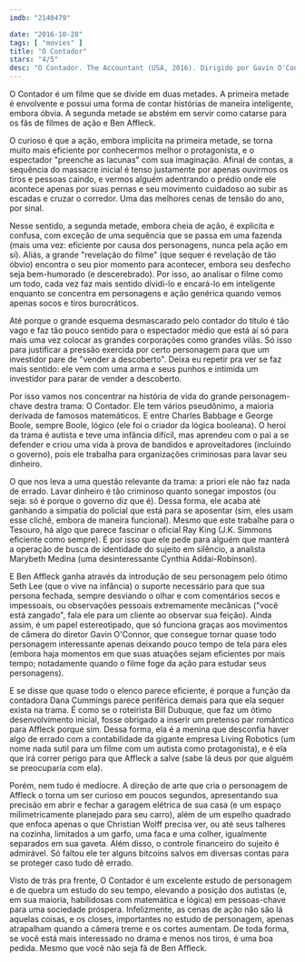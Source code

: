 ```yaml
---
imdb: "2140479"

date: "2016-10-28"
tags: [ "movies" ]
title: "O Contador"
stars: "4/5"
desc: "O Contador. The Accountant (USA, 2016). Dirigido por Gavin O'Connor. Escrito por Bill Dubuque. Com Ben Affleck (Christian Wolff), Anna Kendrick (Dana Cummings), J.K. Simmons (Ray King), Jon Bernthal (Brax), Jeffrey Tambor (Francis Silverberg), Cynthia Addai-Robinson (Marybeth Medina), John Lithgow (Lamar Black), Jean Smart (Rita Blackburn), Andy Umberger (Ed Chilton)."
---
```

O Contador é um filme que se divide em duas metades. A primeira metade é envolvente e possui uma forma de contar histórias de maneira inteligente, embora óbvia. A segunda metade se abstém em servir como catarse para os fãs de filmes de ação e Ben Affleck.

O curioso é que a ação, embora implícita na primeira metade, se torna muito mais eficiente por conhecermos melhor o protagonista, e o espectador "preenche as lacunas" com sua imaginação. Afinal de contas, a sequência do massacre inicial é tenso justamente por apenas ouvirmos os tiros e pessoas caindo, e vermos alguém adentrando o prédio onde ele acontece apenas por suas pernas e seu movimento cuidadoso ao subir as escadas e cruzar o corredor. Uma das melhores cenas de tensão do ano, por sinal.

Nesse sentido, a segunda metade, embora cheia de ação, é explicita e confusa, com exceção de uma sequência que se passa em uma fazenda (mais uma vez: eficiente por causa dos personagens, nunca pela ação em si). Aliás, a grande "revelação do filme" (que sequer é revelação de tão óbvio) encontra o seu pior momento para acontecer, embora seu desfecho seja bem-humorado (e descerebrado). Por isso, ao analisar o filme como um todo, cada vez faz mais sentido dividi-lo e encará-lo em inteligente enquanto se concentra em personagens e ação genérica quando vemos apenas socos e tiros burocráticos.

Até porque o grande esquema desmascarado pelo contador do título é tão vago e faz tão pouco sentido para o espectador médio que está aí só para mais uma vez colocar as grandes corporações como grandes vilãs. Só isso para justificar a pressão exercida por certo personagem para que um investidor pare de "vender a descoberto". Deixa eu repetir pra ver se faz mais sentido: ele vem com uma arma e seus punhos e intimida um investidor para parar de vender a descoberto.

Por isso vamos nos concentrar na história de vida do grande personagem-chave destra trama: O Contador. Ele tem vários pseudônimo, a maioria derivada de famosos matemáticos. E entre Charles Babbage e George Boole, sempre Boole, lógico (ele foi o criador da lógica booleana). O heroi da trama é autista e teve uma infância difícil, mas aprendeu com o pai a se defender e criou uma vida à prova de bandidos e aproveitadores (incluindo o governo), pois ele trabalha para organizações criminosas para lavar seu dinheiro.

O que nos leva a uma questão relevante da trama: a priori ele não faz nada de errado. Lavar dinheiro é tão criminoso quanto sonegar impostos (ou seja: só é porque o governo diz que é). Dessa forma, ele acaba até ganhando a simpatia do policial que está para se aposentar (sim, eles usam esse clichê, embora de maneira funcional). Mesmo que este trabalhe para o Tesouro, há algo que parece fascinar o oficial Ray King (J.K. Simmons eficiente como sempre). É por isso que ele pede para alguém que manterá a operação de busca de identidade do sujeito em silêncio, a analista Marybeth Medina (uma desinteressante Cynthia Addai-Robinson).

E Ben Affleck ganha através da introdução de seu personagem pelo ótimo Seth Lee (que o vive na infância) o suporte necessário para que sua persona fechada, sempre desviando o olhar e com comentários secos e impessoais, ou observações pessoais extremamente mecânicas ("você está zangado", fala ele para um cliente ao observar sua feição). Ainda assim, é um papel estereotipado, que só funciona graças aos movimentos de câmera do diretor Gavin O'Connor, que consegue tornar quase todo personagem interessante apenas deixando pouco tempo de tela para eles (embora haja momentos em que suas atuações sejam eficientes por mais tempo; notadamente quando o filme foge da ação para estudar seus personagens).

E se disse que quase todo o elenco parece eficiente, é porque a função da contadora Dana Cummings parece periférica demais para que ela sequer exista na trama. É como se o roteirista Bill Dubuque, que faz um ótimo desenvolvimento inicial, fosse obrigado a inserir um pretenso par romântico para Affleck porque sim. Dessa forma, ela é a menina que desconfia haver algo de errado com a contabilidade da gigante empresa Living Robotics (um nome nada sutil para um filme com um autista como protagonista), e é ela que irá correr perigo para que Affleck a salve (sabe lá deus por que alguém se preocuparia com ela).

Porém, nem tudo é medíocre. A direção de arte que cria o personagem de Affleck o torna um ser curioso em poucos segundos, apresentando sua precisão em abrir e fechar a garagem elétrica de sua casa (e um espaço milimetricamente planejado para seu carro), além de um espelho quadrado que enfoca apenas o que Christian Wolff precisa ver, ou até seus talheres na cozinha, limitados a um garfo, uma faca e uma colher, igualmente separados em sua gaveta. Além disso, o controle financeiro do sujeito é admirável. Só faltou ele ter alguns bitcoins salvos em diversas contas para se proteger caso tudo dê errado.

Visto de trás pra frente, O Contador é um excelente estudo de personagem e de quebra um estudo do seu tempo, elevando a posição dos autistas (e, em sua maioria, habilidosas com matemática e lógica) em pessoas-chave para uma sociedade próspera. Infelizmente, as cenas de ação não são lá aquelas coisas, e os closes, importantes no estudo de personagem, apenas atrapalham quando a câmera treme e os cortes aumentam. De toda forma, se você está mais interessado no drama e menos nos tiros, é uma boa pedida. Mesmo que você não seja fã de Ben Affleck.
